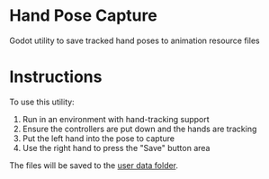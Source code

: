 # Hand Pose Capture

Godot utility to save tracked hand poses to animation resource files


# Instructions

To use this utility:
1. Run in an environment with hand-tracking support
2. Ensure the controllers are put down and the hands are tracking
3. Put the left hand into the pose to capture
4. Use the right hand to press the "Save" button area

The files will be saved to the [user data folder](https://docs.godotengine.org/en/stable/tutorials/io/data_paths.html#accessing-persistent-user-data-user).
